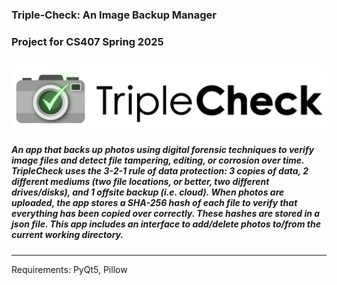 ### Triple-Check: An Image Backup Manager
### Project for CS407 Spring 2025
![Logo](assets/logo.png)
---
##### An app that backs up photos using digital forensic techniques to verify image files and detect file tampering, editing, or corrosion over time. TripleCheck uses the 3-2-1 rule of data protection: 3 copies of data, 2 different mediums (two file locations, or better, two different drives/disks), and 1 offsite backup (i.e. cloud). When photos are uploaded, the app stores a SHA-256 hash of each file to verify that everything has been copied over correctly. These hashes are stored in a json file. This app includes an interface to add/delete photos to/from the current working directory. 
---
Requirements: 
PyQt5, Pillow
